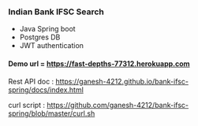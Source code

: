 ### Indian Bank IFSC Search
 - Java Spring boot
 - Postgres DB
 - JWT authentication
#### Demo url = https://fast-depths-77312.herokuapp.com

Rest API doc : https://ganesh-4212.github.io/bank-ifsc-spring/docs/index.html

curl script : https://github.com/ganesh-4212/bank-ifsc-spring/blob/master/curl.sh
